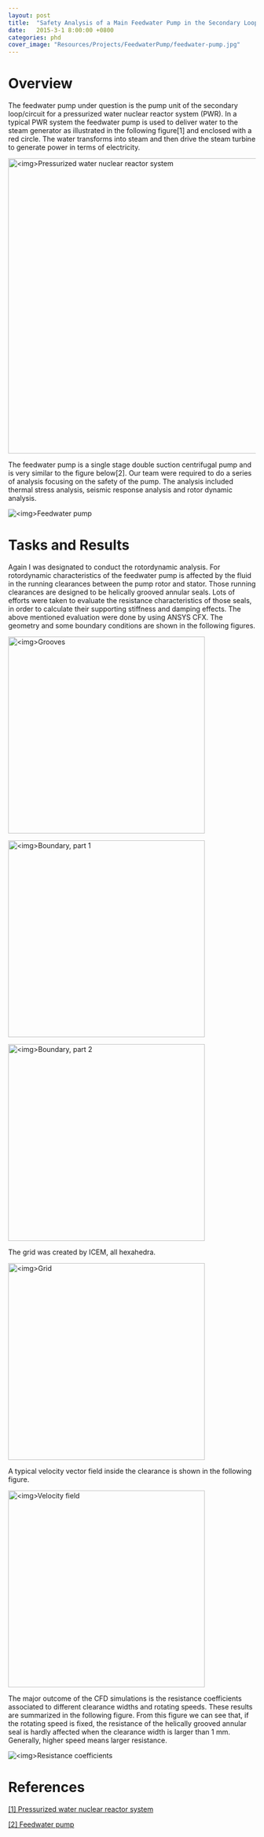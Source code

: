 ```yaml
---
layout: post
title:  "Safety Analysis of a Main Feedwater Pump in the Secondary Loop of a Nuclear Power Plant"
date:   2015-3-1 8:00:00 +0800
categories: phd
cover_image: "Resources/Projects/FeedwaterPump/feedwater-pump.jpg"
---
```


# Overview

The feedwater pump under question is the pump unit of the secondary loop/circuit for a pressurized water nuclear reactor system (PWR). In a typical PWR system the feedwater pump is used to deliver water to the steam generator as illustrated in the following figure\[1\] and enclosed with a red circle. The water transforms into steam and then drive the steam turbine to generate power in terms of electricity. 

<p><img src="{{site.baseurl}}/Resources/Projects/FeedwaterPump/PWR.png" alt="<img>Pressurized water nuclear reactor system" width="600px"></p>

The feedwater pump is a single stage double suction centrifugal pump and is very similar to the figure below[2]. Our team were required to do a series of analysis focusing on the safety of the pump. The analysis included thermal stress analysis, seismic response analysis and rotor dynamic analysis.

<p><img src="{{site.baseurl}}/Resources/Projects/FeedwaterPump/feedwater-pump.jpg" alt="<img>Feedwater pump"></p>

# Tasks and Results

Again I was designated to conduct the rotordynamic analysis. For rotordynamic characteristics of the feedwater pump is affected by the fluid in the running clearances between the pump rotor and stator. Those running clearances are designed to be helically grooved annular seals. Lots of efforts were taken to evaluate the resistance characteristics of those seals, in order to calculate their supporting stiffness and damping effects. The above mentioned evaluation were done by using ANSYS CFX. The geometry and some boundary conditions are shown in the following figures.

<p><img src="{{site.baseurl}}/Resources/Projects/FeedwaterPump/grooves.png" alt="<img>Grooves" width="400px"></p>

<p><img src="{{site.baseurl}}/Resources/Projects/FeedwaterPump/boundary-1.png" alt="<img>Boundary, part 1" width="400px"></p>

<p><img src="{{site.baseurl}}/Resources/Projects/FeedwaterPump/boundary-2.png" alt="<img>Boundary, part 2" width="400px"></p>

The grid was created by ICEM, all hexahedra.

<p><img src="{{site.baseurl}}/Resources/Projects/FeedwaterPump/grid.png" alt="<img>Grid" width="400px"></p>

A typical velocity vector field inside the clearance is shown in the following figure.

<p><img src="{{site.baseurl}}/Resources/Projects/FeedwaterPump/velocity-field.png" alt="<img>Velocity field" width="400px"></p>

The major outcome of the CFD simulations is the resistance coefficients associated to different clearance widths and rotating speeds. These results are summarized in the following figure. From this figure we can see that, if the rotating speed is fixed, the resistance of the helically grooved annular seal is hardly affected when the clearance width is larger than 1 mm. Generally, higher speed means larger resistance.

<p><img src="{{site.baseurl}}/Resources/Projects/FeedwaterPump/sigma.png" alt="<img>Resistance coefficients"></p>

# References

[\[1\] Pressurized water nuclear reactor system](https://www.clpgroup.com/nuclearenergy/Eng/power/power4_1_2.aspx)

[\[2\] Feedwater pump](https://www.ksb.com/centrifugal-pump-lexicon/boiler-feed-pump/191374/)
